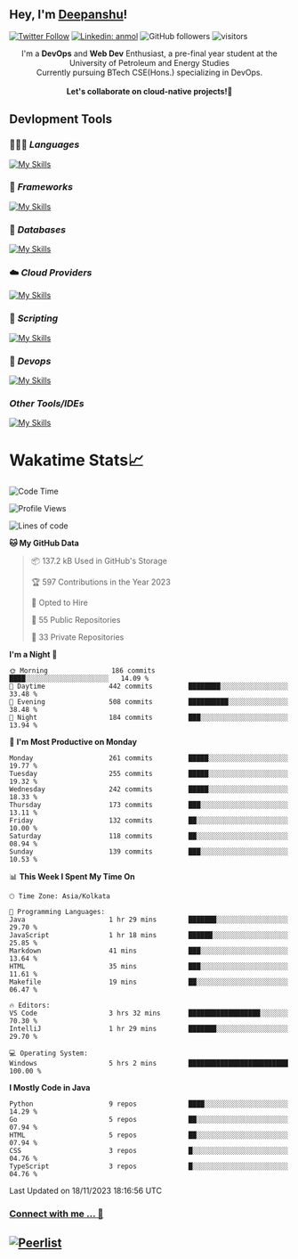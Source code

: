 ## Hey, I'm [Deepanshu](https://bio.link/deepanshgk)!

[![Twitter Follow](https://img.shields.io/twitter/follow/deepanshuurawat?label=Follow)](https://twitter.com/intent/follow?screen_name=deepanshuurawat)
[![Linkedin: anmol](https://img.shields.io/badge/-deepanshu-blue?style=flat-square&logo=Linkedin&logoColor=white&link=https://www.linkedin.com/in/deepanshu-rawat6/)](https://www.linkedin.com/in/deepanshu-rawat6/)
![GitHub followers](https://img.shields.io/github/followers/deepanshu-rawat6?label=Follow&style=social)
![visitors](https://visitor-badge.laobi.icu/badge?page_id=deepanshu-rawat6.deepanshu-rawat6)


<div align="center">
I'm a <b>DevOps</b> and <b>Web Dev</b> Enthusiast, a pre-final year student at the University of Petroleum and Energy Studies <br> Currently pursuing BTech CSE(Hons.) specializing in DevOps.
</div>

<br>

<div align="center">
 <b>Let's collaborate on cloud-native projects!🚀</b>
</div>

## **Devlopment Tools**

### 🧑🏻‍💻 *Languages*
[![My Skills](https://skillicons.dev/icons?i=go,java,py,js,ts,html,css&theme=dark)](https://skillicons.dev)

### 🔎 *Frameworks*
[![My Skills](https://skillicons.dev/icons?i=nodejs,express&theme=dark)](https://skillicons.dev)

### 🛅 *Databases*
[![My Skills](https://skillicons.dev/icons?i=mysql,mongodb,postgres,prisma&theme=dark)](https://skillicons.dev)

### ☁️ *Cloud Providers*
[![My Skills](https://skillicons.dev/icons?i=aws,netlify&theme=dark)](https://skillicons.dev)

### 📜 *Scripting*
[![My Skills](https://skillicons.dev/icons?i=bash&theme=dark)](https://skillicons.dev)

### 👀 *Devops*
[![My Skills](https://skillicons.dev/icons?i=docker,kubernetes,githubactions,jenkins,grafana,prometheus&theme=dark)](https://skillicons.dev)

### *Other Tools/IDEs*
[![My Skills](https://skillicons.dev/icons?i=git,github,vscode,idea,maven&theme=dark)](https://skillicons.dev)

# Wakatime Stats📈

<!--START_SECTION:waka-->
![Code Time](http://img.shields.io/badge/Code%20Time-88%20hrs%2034%20mins-blue)

![Profile Views](http://img.shields.io/badge/Profile%20Views-1-blue)

![Lines of code](https://img.shields.io/badge/From%20Hello%20World%20I%27ve%20Written-1.2%20million%20lines%20of%20code-blue)

**🐱 My GitHub Data** 

> 📦 137.2 kB Used in GitHub's Storage 
 > 
> 🏆 597 Contributions in the Year 2023
 > 
> 💼 Opted to Hire
 > 
> 📜 55 Public Repositories 
 > 
> 🔑 33 Private Repositories 
 > 
**I'm a Night 🦉** 

```text
🌞 Morning                186 commits         ████░░░░░░░░░░░░░░░░░░░░░   14.09 % 
🌆 Daytime                442 commits         ████████░░░░░░░░░░░░░░░░░   33.48 % 
🌃 Evening                508 commits         ██████████░░░░░░░░░░░░░░░   38.48 % 
🌙 Night                  184 commits         ███░░░░░░░░░░░░░░░░░░░░░░   13.94 % 
```
📅 **I'm Most Productive on Monday** 

```text
Monday                   261 commits         █████░░░░░░░░░░░░░░░░░░░░   19.77 % 
Tuesday                  255 commits         █████░░░░░░░░░░░░░░░░░░░░   19.32 % 
Wednesday                242 commits         █████░░░░░░░░░░░░░░░░░░░░   18.33 % 
Thursday                 173 commits         ███░░░░░░░░░░░░░░░░░░░░░░   13.11 % 
Friday                   132 commits         ██░░░░░░░░░░░░░░░░░░░░░░░   10.00 % 
Saturday                 118 commits         ██░░░░░░░░░░░░░░░░░░░░░░░   08.94 % 
Sunday                   139 commits         ███░░░░░░░░░░░░░░░░░░░░░░   10.53 % 
```


📊 **This Week I Spent My Time On** 

```text
🕑︎ Time Zone: Asia/Kolkata

💬 Programming Languages: 
Java                     1 hr 29 mins        ███████░░░░░░░░░░░░░░░░░░   29.70 % 
JavaScript               1 hr 18 mins        ██████░░░░░░░░░░░░░░░░░░░   25.85 % 
Markdown                 41 mins             ███░░░░░░░░░░░░░░░░░░░░░░   13.64 % 
HTML                     35 mins             ███░░░░░░░░░░░░░░░░░░░░░░   11.61 % 
Makefile                 19 mins             ██░░░░░░░░░░░░░░░░░░░░░░░   06.47 % 

🔥 Editors: 
VS Code                  3 hrs 32 mins       ██████████████████░░░░░░░   70.30 % 
IntelliJ                 1 hr 29 mins        ███████░░░░░░░░░░░░░░░░░░   29.70 % 

💻 Operating System: 
Windows                  5 hrs 2 mins        █████████████████████████   100.00 % 
```

**I Mostly Code in Java** 

```text
Python                   9 repos             ████░░░░░░░░░░░░░░░░░░░░░   14.29 % 
Go                       5 repos             ██░░░░░░░░░░░░░░░░░░░░░░░   07.94 % 
HTML                     5 repos             ██░░░░░░░░░░░░░░░░░░░░░░░   07.94 % 
CSS                      3 repos             █░░░░░░░░░░░░░░░░░░░░░░░░   04.76 % 
TypeScript               3 repos             █░░░░░░░░░░░░░░░░░░░░░░░░   04.76 % 
```




 Last Updated on 18/11/2023 18:16:56 UTC
<!--END_SECTION:waka-->



### [Connect with me ... 💬](https://bio.link/deepanshgk) 
[![Peerlist](https://github-readme-badge.peerlist.io/api/deepanshurawat6?style=social)](https://peerlist.io/deepanshurawat6) 
---

<!--- 
![Snake animation](https://github.com/deepanshu-rawat6/deepanshu-rawat6/blob/output/github-contribution-grid-snake.svg)
---
--->

<!--- 
[![@deepanshurawat6's Holopin board](https://holopin.io/api/user/board?user=deepanshurawat6)](https://holopin.io/@deepanshurawat6)
---
--->
